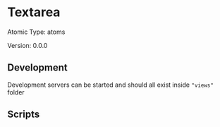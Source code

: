 # Textarea

Atomic Type: atoms

Version: 0.0.0

## Development

Development servers can be started and should all exist inside `"views"` folder

## Scripts
